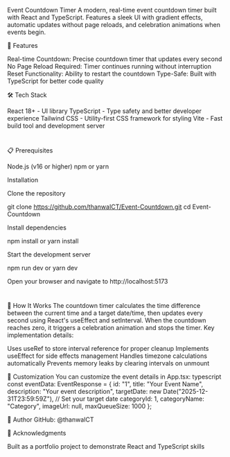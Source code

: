 Event Countdown Timer
A modern, real-time event countdown timer built with React and TypeScript. Features a sleek UI with gradient effects, automatic updates without page reloads, and celebration animations when events begin.

🚀 Features

Real-time Countdown: Precise countdown timer that updates every second
No Page Reload Required: Timer continues running without interruption
Reset Functionality: Ability to restart the countdown
Type-Safe: Built with TypeScript for better code quality

🛠️ Tech Stack

React 18+ - UI library
TypeScript - Type safety and better developer experience
Tailwind CSS - Utility-first CSS framework for styling
Vite - Fast build tool and development server

#
📋 Prerequisites

Node.js (v16 or higher)
npm or yarn

Installation

Clone the repository

git clone https://github.com/thanwaICT/Event-Countdown.git
cd Event-Countdown

Install dependencies

npm install
or
yarn install

Start the development server

npm run dev
or
yarn dev

Open your browser and navigate to http://localhost:5173

#
🎯 How It Works
The countdown timer calculates the time difference between the current time and a target date/time, then updates every second using React's useEffect and setInterval. When the countdown reaches zero, it triggers a celebration animation and stops the timer.
Key implementation details:

Uses useRef to store interval reference for proper cleanup
Implements useEffect for side effects management
Handles timezone calculations automatically
Prevents memory leaks by clearing intervals on unmount

🎨 Customization
You can customize the event details in App.tsx:
typescript
const eventData: EventResponse = {
id: "1",
title: "Your Event Name",
description: "Your event description",
targetDate: new Date("2025-12-31T23:59:59Z"), // Set your target date
categoryId: 1,
categoryName: "Category",
imageUrl: null,
maxQueueSize: 1000
};

👤 Author
GitHub: @thanwaICT

🙏 Acknowledgments

Built as a portfolio project to demonstrate React and TypeScript skills

